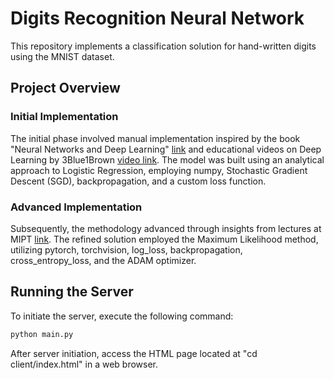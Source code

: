 # Digits Recognition Neural Network

This repository implements a classification solution for hand-written digits using the MNIST dataset.

## Project Overview

### Initial Implementation
The initial phase involved manual implementation inspired by the book "Neural Networks and Deep Learning" [link](http://neuralnetworksanddeeplearning.com/index.html) and educational videos on Deep Learning by 3Blue1Brown [video link](https://www.youtube.com/watch?v=aircAruvnKk&t=754s&pp=ygUNZGVlcCBsZWFybmluZw%3D%3D). The model was built using an analytical approach to Logistic Regression, employing numpy, Stochastic Gradient Descent (SGD), backpropagation, and a custom loss function.

### Advanced Implementation
Subsequently, the methodology advanced through insights from lectures at MIPT [link](http://www.machinelearning.ru/wiki/index.php?title=%D0%9C%D0%B0%D1%88%D0%B8%D0%BD%D0%BD%D0%BE%D0%B5_%D0%BE%D0%B1%D1%83%D1%87%D0%B5%D0%BD%D0%B8%D0%B5_%28%D0%BA%D1%83%D1%80%D1%81_%D0%BB%D0%B5%D0%BA%D1%86%D0%B8%D0%B9%2C_%D0%9A.%D0%92.%D0%92%D0%BE%D1%80%D0%BE%D0%BD%D1%86%D0%BE%D0%B2%29). The refined solution employed the Maximum Likelihood method, utilizing pytorch, torchvision, log_loss, backpropagation, cross_entropy_loss, and the ADAM optimizer.

## Running the Server

To initiate the server, execute the following command:

```bash
python main.py
```

After server initiation, access the HTML page located at "cd client/index.html" in a web browser.